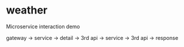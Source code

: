 # weather
Microservice interaction demo

gateway -> service -> detail -> 3rd api -> service -> 3rd api -> response
